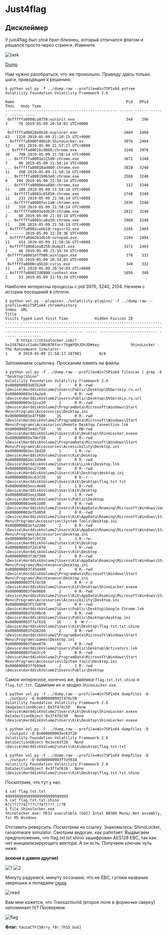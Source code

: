 # Just4flag 

## Дисклеймер 

У just4flag был злой брат-близнец, который отличался флагом и решался просто через стринги. Извините. 

![task](./src/task.png)

[Dump](https://yadi.sk/d/_vaWjwzzrL9D-Q)

Нам нужно разобраться, что же произошло. Приведу здесь только шаги, приводящие к решению.  

```
$ python vol.py -f ../dump.raw --profile=Win7SP1x64 pstree
Volatility Foundation Volatility Framework 2.6

Name                                                  Pid   PPid   Thds   Hnds Time
-------------------------------------------------- ------ ------ ------ ------ ----
 0xfffffa8000ca8750:wininit.exe                       348    296      3     76 2019-05-09 20:54:03 UTC+0000
 . . .
 0xfffffa80028e8b10:explorer.exe                     2404   2400     43   1120 2019-05-09 21:20:25 UTC+0000
. 0xfffffa8000f49b10:ShinoLocker.ex                  3976   2404     12    451 2019-05-09 21:57:27 UTC+0000
.. 0xfffffa80016c9060:chrome.exe                     3240   3976     30    798 2019-05-09 21:58:14 UTC+0000
... 0xfffffa8001e315d0:chrome.exe                    3672   3240      7     90 2019-05-09 21:58:14 UTC+0000
... 0xfffffa80018ad060:chrome.exe                    3828   3240     11    208 2019-05-09 21:58:18 UTC+0000
... 0xfffffa80015063e0:chrome.exe                    2588   3240      8    194 2019-05-09 21:58:14 UTC+0000
... 0xfffffa8000eea880:chrome.exe                     312   3240     11    208 2019-05-09 21:58:18 UTC+0000
... 0xfffffa8001c65850:chrome.exe                    2748   3240     12    233 2019-05-09 21:58:14 UTC+0000
... 0xfffffa8000fec1a0:chrome.exe                    2936   3240     13    310 2019-05-09 21:58:14 UTC+0000
... 0xfffffa8001e4db10:chrome.exe                    2812   3240      2     60 2019-05-09 21:58:14 UTC+0000
... 0xfffffa8001ca0a50:chrome.exe                    2968   3240     11    206 2019-05-09 21:58:19 UTC+0000
. 0xfffffa8001cebb10:regsvr32.exe                    2356   2404      0 ------ 2019-05-09 21:20:36 UTC+0000
. 0xfffffa800263db10:notepad.exe                     2104   2404     11    414 2019-05-09 21:58:56 UTC+0000
. 0xfffffa8001ea8250:DumpIt.exe                      3172   2404      2     46 2019-05-09 21:59:34 UTC+0000
 0xfffffa8001eff980:winlogon.exe                      376    332      7    135 2019-05-09 20:54:03 UTC+0000
 0xfffffa8000ca5b10:csrss.exe                         340    332     11    471 2019-05-09 20:54:03 UTC+0000
. 0xfffffa80017d0900:conhost.exe                     1056    340      2     53 2019-05-09 21:59:34 UTC+0000
```

Наиболее интересны процессы с pid  3976,  3240, 2104.
Начнем с истории посещений в chrome.

```
$ python vol.py --plugins=../volatility-plugins/ -f ../dump.raw --profile=Win7SP1x64 chromehistory
Index  URL                                                                              Title                                                                            Visits Typed Last Visit Time            Hidden Favicon ID
------ -------------------------------------------------------------------------------- -------------------------------------------------------------------------------- ------ ----- -------------------------- ------ ----------
     8 https://shinolocker.com/?h=15676&t=Y2o0xT4MzN7Rfarr7hgWYQ%3D%3D#key              ShinoLocker -The Ransomware Simulator-                                                1     0 2019-05-09 21:58:17.187981        N/A    
```

Запоминаем ссылочку. 
Просканим память на файлы.

```
$ python vol.py -f ../dump.raw --profile=Win7SP1x64 filescan | grep -E "Desktop|Shino"
Volatility Foundation Volatility Framework 2.6
0x000000003e07b2e0      2      0 R--rwd \Device\HarddiskVolume2\Users\Public\Desktop\OVGorskiy.ru.url
0x000000003e14a2e0      2      0 R--rwd \Device\HarddiskVolume2\Users\Public\Desktop\OVGorskiy.ru.url
0x000000003e32ce20      2      0 R--rwd \Device\HarddiskVolume2\ProgramData\Microsoft\Windows\Start Menu\Programs\Accessories\Desktop.ini
0x000000003e47f680     16      0 R--rwd \Device\HarddiskVolume2\ProgramData\Microsoft\Windows\Start Menu\Programs\Accessories\Remote Desktop Connection.lnk
0x000000003e4dcf20     16      0 RW-rwd \Device\HarddiskVolume2\Users\Kik\Desktop\ShinoLocker.exexe
0x000000003e70ef20      2      0 R--rwd \Device\HarddiskVolume2\ProgramData\Microsoft\Windows\Start Menu\Programs\Accessories\Accessibility\Desktop.ini
0x000000003ec16450      1      1 R--rw- \Device\HarddiskVolume2\Users\Kik\Desktop
0x000000003ec1d9e0     16      0 R--rwd \Device\HarddiskVolume2\Users\Kik\Links\Desktop.lnk
0x000000003ec27240     16      0 R--rwd \Device\HarddiskVolume2\Users\Kik\Desktop\desktop.ini
0x000000003ec63f20     16      0 R--r-- \Device\HarddiskVolume2\Users\Kik\Desktop\flag.txt.txt
0x000000003ecc4e40      2      1 R--rwd \Device\HarddiskVolume2\Users\Kik\Desktop
0x000000003ee13b60      2      1 R--rwd \Device\HarddiskVolume2\Users\Public\Desktop
0x000000003ee61e00     16      0 R--rwd \Device\HarddiskVolume2\Users\Kik\AppData\Roaming\Microsoft\Windows\SendTo\Desktop.ini
0x000000003ef5d850      2      0 R--rwd \Device\HarddiskVolume2\Users\Kik\AppData\Roaming\Microsoft\Windows\Start Menu\Programs\Accessories\System Tools\Desktop.ini
0x000000003efa2200      2      0 R--rwd \Device\HarddiskVolume2\Users\Kik\AppData\Roaming\Microsoft\Windows\Start Menu\Programs\Accessories\Desktop.ini
0x000000003efc9f20      1      1 R--rw- \Device\HarddiskVolume2\Users\Kik\Desktop
0x000000003f2dc070      2      1 R--rwd \Device\HarddiskVolume2\Users\Kik\Desktop
0x000000003f387390      2      0 R--rwd \Device\HarddiskVolume2\Users\Kik\AppData\Roaming\Microsoft\Windows\Start Menu\Programs\Maintenance\Desktop.ini
0x000000003f45d490      2      0 R--rwd \Device\HarddiskVolume2\ProgramData\Microsoft\Windows\Start Menu\Programs\Maintenance\Desktop.ini
0x000000003f47dc50      4      0 R--r-d \Device\HarddiskVolume2\Users\Kik\Desktop\ShinoLocker.exexe
0x000000003f4e96b0      2      0 R--rwd \Device\HarddiskVolume2\Users\Kik\AppData\Roaming\Microsoft\Windows\Start Menu\Programs\Accessories\Accessibility\Desktop.ini
0x000000003f57e070     16      0 R--rwd \Device\HarddiskVolume2\Users\Public\Desktop\Google Chrome.lnk
0x000000003f639bc0     16      0 R--rwd \Device\HarddiskVolume2\Users\Public\Desktop\desktop.ini
0x000000003f7af610     16      0 -W-r-- \Device\HarddiskVolume2\Users\Kik\Desktop\flag.txt.txt.shino
0x000000003fd202d0      2      0 R--rwd \Device\HarddiskVolume2\ProgramData\Microsoft\Windows\Start Menu\Programs\Games\Desktop.ini
0x000000003fdee070     16      0 R--rwd \Device\HarddiskVolume2\Users\Public\Desktop\Activators.lnk
0x000000003feb3cc0      2      0 R--rwd \Device\HarddiskVolume2\ProgramData\Microsoft\Windows\Start Menu\Programs\Accessories\System Tools\Desktop.ini
0x000000003ff699e0      2      1 R--rwd \Device\HarddiskVolume2\Users\Public\Desktop
```

Самое интересное, конечно же, файлики `flag.txt.txt.shino` и `flag.txt.txt`. Сдампим их и заодно `ShinoLocker.exe`.

```
$ python vol.py -f ../dump.raw --profile=Win7SP1x64 dumpfiles -D ../output/ -Q 0x000000003f47dc50
Volatility Foundation Volatility Framework 2.6
ImageSectionObject 0x3f47dc50   None   \Device\HarddiskVolume2\Users\Kik\Desktop\ShinoLocker.exexe
DataSectionObject 0x3f47dc50   None   \Device\HarddiskVolume2\Users\Kik\Desktop\ShinoLocker.exexe
```

```
$ python vol.py -f ../dump.raw --profile=Win7SP1x64 dumpfiles -D ../output/ -Q 0x000000003ec63f20
Volatility Foundation Volatility Framework 2.6
DataSectionObject 0x3ec63f20   None   \Device\HarddiskVolume2\Users\Kik\Desktop\flag.txt.txt
```

```
$ python vol.py -f ../dump.raw --profile=Win7SP1x64 dumpfiles -D ../output/ -Q 0x000000003f7af610 
Volatility Foundation Volatility Framework 2.6
DataSectionObject 0x3f7af610   None   \Device\HarddiskVolume2\Users\Kik\Desktop\flag.txt.txt.shino
```
Посмотрим, что тут у нас.

```
$ cat flag.txt.txt
qqqqqqqqqqqqqqqqqqqqqqqqqqqq
$ cat flag.txt.txt.shino
A?{?????4[???\??m?}???_(/?B
$ file Shinolocker.exe 
Shinolocker.exe: PE32 executable (GUI) Intel 80386 Mono/.Net assembly, for MS Windows
```

Отставить реверсить. Посмотрим на ссылку. Знакомьтесь: ShinoLocker, ransomware simulator. Смотрим видосик, как работает. Выдвигаем предположение, что flag.txt.txt.shino зашифрован AES128 EBC, так как нет инициализирующего вектора. А он есть. Получаем ключик чуть ниже. 

**(ключи в дампе другие)**

![1](./src/1.png)
![2](./src/2.png)


Минуту радуемся, минуту осознаем, что не EBC, гуглим название зверюшки и попадаем [сюда](https://github.com/Sh1n0g1/ShinoLocker/tree/master/ShinoLockerStub). 

![read](./src/3.png)

Вам мне кажется, что TransactionId (второе поле в формочке сверху) напоминает IV? Проверяем:

![flag](./src/4.png)

**Флаг:** `YauzaCTF{50rry_f0r_7h15_bu6}`
